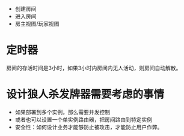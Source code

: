 * 创建房间 
* 进入房间 
* 房主视图/玩家视图


# 定时器
房间的存活时间是3小时，如果3小时内房间内无人活动，则房间自动解散。

# 设计狼人杀发牌器需要考虑的事情
* 如果部署到多个实例，那么需要并发控制
* 或者也可以设置一个单实例路由器，把房间路由到特定实例
* 安全性：如何设计业务才能够防止被攻击，才能防止用户作弊。